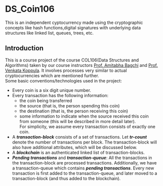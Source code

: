 # DS_Coin106
This is an independent cyptocurrency made using the cryptographic concepts like hash functions,digital signatures with underlying data structures like linked list, queues, trees, etc.
## Introduction
This is a course project of the course COL106(Data Structures and Algorithms) taken by our course instructors [Prof. Amitabha Bagchi](https://www.cse.iitd.ac.in/~bagchi/) and [Prof. Venkata Koppula](https://iitd.irins.org/profile/214118). It involves processes very similar to actual cryptocurrencies which are mentioned further.\
Some basic conventions/technologies used in the project: 
* Every coin is a six digit unique number.
* Every transaction has the following information:
  * the coin being transferred
  * the source (that is, the person spending this coin)
  * the destination (that is, the person receiving this coin)
  * some information to indicate when the source received this coin from someone (this will be described     in more detail later).\
   For simplicity, we assume every transaction consists of exactly one coin.
* A ***transaction-block*** consists of a set of transactions. Let ***tr-count*** denote the number of transactions per block. The transaction-block will also have additional attributes, which will be discussed below.
* A ***blockchain*** is an authenticated linked list of transaction-blocks.
* ***Pending transactions*** and ***transaction-queue***: All the transactions in the transaction-block are processed
transactions. Additionally, we have a transaction-queue which contains ***pending transactions***. Every
new transaction is first added to the transaction-queue, and later moved to a transaction-block (and
thus added to the blockchain).
